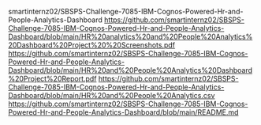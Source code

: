 smartinternz02/SBSPS-Challenge-7085-IBM-Cognos-Powered-Hr-and-People-Analytics-Dashboard
https://github.com/smartinternz02/SBSPS-Challenge-7085-IBM-Cognos-Powered-Hr-and-People-Analytics-Dashboard/blob/main/HR%20analytics%20and%20People%20Analytics%20Dashboard%20Project%20%20Screenshots.pdf
https://github.com/smartinternz02/SBSPS-Challenge-7085-IBM-Cognos-Powered-Hr-and-People-Analytics-Dashboard/blob/main/HR%20and%20People%20Analytics%20Dashboard%20Project%20Report.pdf
https://github.com/smartinternz02/SBSPS-Challenge-7085-IBM-Cognos-Powered-Hr-and-People-Analytics-Dashboard/blob/main/HR%20and%20People%20Analytics.csv
https://github.com/smartinternz02/SBSPS-Challenge-7085-IBM-Cognos-Powered-Hr-and-People-Analytics-Dashboard/blob/main/README.md
